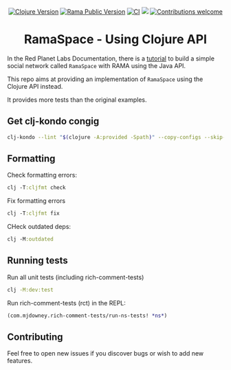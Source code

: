 <div align="center">
    <a href="https://clojure.org/" target="_blank" rel="noopener noreferrer"><img src="https://img.shields.io/badge/clojure-v1.11.1-blue.svg" alt="Clojure Version"></a>
    <a href="https://redplanetlabs.com/" target="_blank" rel="noopener noreferrer"><img src="https://img.shields.io/badge/rama-v0.16.1-red.svg" alt="Rama Public Version"></a>
    <a href="https://github.com/skydread1/RamaSpace/actions/workflows/main.yml"><img src="https://github.com/skydread1/RamaSpace/actions/workflows/main.yml/badge.svg" alt="CI"></a>
    <a href="https://codecov.io/gh/skydread1/portfolio" ><img src="https://codecov.io/gh/skydread1/portfolio/branch/master/graph/badge.svg"/></a>
    <a href="https://github.com/skydread1/RamaSpace/issues" target="_blank" rel="noopener noreferrer"><img src="https://img.shields.io/badge/contributions-welcome-blue.svg" alt="Contributions welcome"></a>
</div>

<h1 align="center">RamaSpace - Using Clojure API</h1>

In the Red Planet Labs Documentation, there is a [tutorial](https://redplanetlabs.com/docs/~/tutorial6.html#gsc.tab=0) to build a simple social network called `RamaSpace` with RAMA using the Java API.

This repo aims at providing an implementation of `RamaSpace` using the Clojure API instead.

It provides more tests than the original examples.

## Get clj-kondo congig

```sh
clj-kondo --lint "$(clojure -A:provided -Spath)" --copy-configs --skip-lint
```

## Formatting

Check formatting errors:
```clojure
clj -T:cljfmt check
```

Fix formatting errors
```clojure
clj -T:cljfmt fix
```

CHeck outdated deps:
```clojure
clj -M:outdated
```

## Running tests

Run all unit tests (including rich-comment-tests)

```sh
clj -M:dev:test
```

Run rich-comment-tests (rct) in the REPL:
```clj
(com.mjdowney.rich-comment-tests/run-ns-tests! *ns*)
```

## Contributing

Feel free to open new issues if you discover bugs or wish to add new features.
